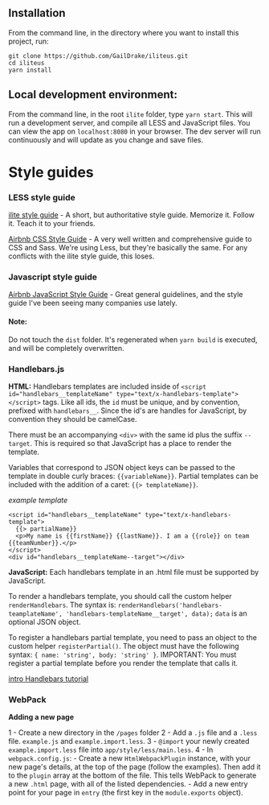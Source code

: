 ## Installation
From the command line, in the directory where you want to install this project, run:

```
git clone https://github.com/GailDrake/iliteus.git
cd iliteus
yarn install
```

## Local development environment:
From the command line, in the root `ilite` folder, type `yarn start`. This will run a development server, and compile all LESS and JavaScript files. You can view the app on `localhost:8080` in your browser. The dev server will run continuously and will update as you change and save files.

# Style guides

### LESS style guide
[ilite style guide](https://github.com/GailDrake/ilite/wiki/Less-Style-guide) - A short, but authoritative style guide. Memorize it. Follow it. Teach it to your friends.

[Airbnb CSS Style Guide](https://github.com/airbnb/css) - A very well written and comprehensive guide to CSS and Sass. We're using Less, but they're basically the same. For any conflicts with the ilite style guide, this loses.


### Javascript style guide
[Airbnb JavaScript Style Guide](https://github.com/airbnb/javascript) - Great general guidelines, and the style guide I've been seeing many companies use lately.


#### Note:
Do not touch the `dist` folder. It's regenerated when `yarn build` is executed, and will be completely overwritten.


### Handlebars.js
__HTML:__
Handlebars templates are included inside of `<script id="handlebars__templateName" type="text/x-handlebars-template"></script>` tags. Like all ids, the `id` must be unique, and by convention, prefixed with `handlebars__`. Since the id's are handles for JavaScript, by convention they should be camelCase.

There must be an accompanying `<div>` with the same id plus the suffix `--target`. This is required so that JavaScript has a place to render the template.

Variables that correspond to JSON object keys can be passed to the template in double curly braces: `{{variableName}}`. Partial templates can be included with the addition of a caret: `{{> templateName}}`.

_example template_
```
<script id="handlebars__templateName" type="text/x-handlebars-template">
  {{> partialName}}
  <p>My name is {{firstName}} {{lastName}}. I am a {{role}} on team {{teamNumber}}.</p>
</script>
<div id="handlebars__templateName--target"></div>
```

__JavaScript:__
Each handlebars template in an .html file must be supported by JavaScript.

To render a handlebars template, you should call the custom helper `renderHandlebars`. The syntax is: `renderHandlebars('handlebars-teamplateName', 'handlebars-templateName__target', data);` `data` is an optional JSON object.

To register a handlebars partial template, you need to pass an object to the custom helper `registerPartial()`. The object must have the following syntax: `{ name: 'string', body: 'string' }`. IMPORTANT: You must register a partial template before you render the template that calls it.

[intro Handlebars tutorial](https://www.sitepoint.com/a-beginners-guide-to-handlebars/)

### WebPack
__Adding a new page__

1 - Create a new directory in the `/pages` folder
2 - Add a `.js` file and a `.less` file. `example.js` and `example.import.less`.
3 - `@import` your newly created `example.import.less` file into `app/style/less/main.less`.
4 - In `webpack.config.js`:
    - Create a new `HtmlWebpackPlugin` instance, with your new page's details, at the top of the page (follow the examples). Then add it to the `plugin` array at the bottom of the file. This tells WebPack to generate a new `.html` page, with all of the listed dependencies.
    - Add a new entry point for your page in `entry` (the first key in the `module.exports` object).
